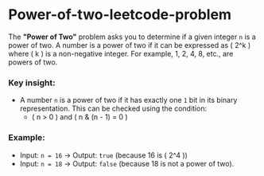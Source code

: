 # Power-of-two-leetcode-problem
The **"Power of Two"** problem asks you to determine if a given integer `n` is a power of two. A number is a power of two if it can be expressed as \( 2^k \) where \( k \) is a non-negative integer. For example, 1, 2, 4, 8, etc., are powers of two.

### Key insight:
- A number `n` is a power of two if it has exactly one `1` bit in its binary representation. This can be checked using the condition:
  - \( n > 0 \) and \( n \& (n - 1) = 0 \)

### Example:
- Input: `n = 16` → Output: `true` (because 16 is \( 2^4 \))
- Input: `n = 18` → Output: `false` (because 18 is not a power of two).

